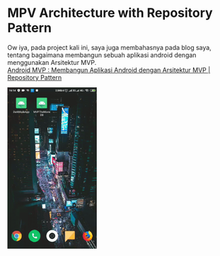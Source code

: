 # MPV Architecture with Repository Pattern  
  
Ow iya, pada project kali ini, saya juga membahasnya pada blog saya, tentang bagaimana membangun sebuah aplikasi android dengan menggunakan Arsitektur MVP.  
[Android MVP : Membangun Aplikasi Android dengan Arsitektur MVP | Repository Pattern](https://rivaldy.medium.com/android-mvp-membangun-aplikasi-android-dengan-arsitektur-mvp-repository-pattern-1fb5df4decbe)
  
<img src="https://github.com/im-o/mvp-with-repository-pattern/blob/master/assets/mvp-arsitektur.gif" width="40%" height="40%"> 

